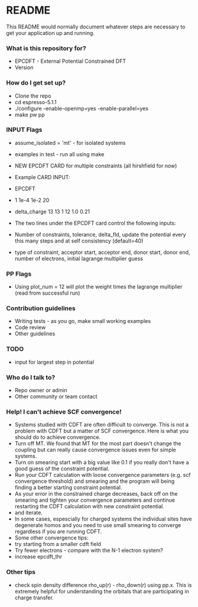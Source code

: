# README #

This README would normally document whatever steps are necessary to get your application up and running.

### What is this repository for? ###

* EPCDFT - External Potential Constrained DFT
* Version 

### How do I get set up? ###

* Clone the repo
* cd espresso-5.1.1
* ./configure -enable-openmp=yes -enable-parallel=yes
* make pw pp

### INPUT Flags ###
* assume_isolated = 'mt' - for isolated systems
* examples in test - run all using make
* NEW EPCDFT CARD for multiple constraints (all hirshfield for now)

* Example CARD INPUT:

* EPCDFT
* 1 1e-4 1e-2 20
* delta_charge 13 13 1 12 1.0 0.21

* The two lines under the EPCDFT card control the following inputs:
* Number of constraints, tolerance, delta_fld, update the potential every this many steps and at self consistency (default=40)
* type of constraint, acceptor start, acceptor end, donor start, donor end, number of electrons, initial lagrange multiplier guess

### PP Flags ###
* Using plot_num = 12 will plot the weight times the lagrange multiplier (read from successful run)

### Contribution guidelines ###

* Writing tests - as you go, make small working examples
* Code review
* Other guidelines

### TODO ###

* input for largest step in potential

### Who do I talk to? ###

* Repo owner or admin
* Other community or team contact


### Help! I can't achieve SCF convergence! ###

* Systems studied with CDFT are often difficult to converge. This is not a problem with CDFT but a matter of SCF convergence. Here is what you should do to achieve convergence.
* Turn off MT. We found that MT for the most part doesn't change the coupling but can really cause convergence issues even for simple systems.
* Turn on smearing start with a big value like 0.1 if you really don't have a good guess of the constraint potential.
* Run your CDFT calculation with loose convergence parameters (e.g. scf convergence threshold) and smearing and the program will being finding a better starting constraint potential.
* As your error in the constrained charge decreases, back off on the smearing and tighten your convergence parameters and continue restarting the CDFT calculation with new constraint potential.
* and iterate.
* In some cases, espescially for charged systems the individual sites have degenerate homos and you need to use small smearing to converge regardless if you are running CDFT.
* Some other convergence tips: 
* try starting from a smaller cdft field
* Try fewer electrons - compare with the N-1 electron system?
* increase epcdft_thr

### Other tips ###
* check spin density difference  rho_up(r) - rho_down(r) using pp.x. This is extremely helpful for understanding the orbitals that are participating in charge transfer. 